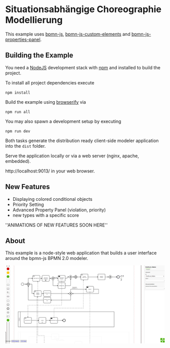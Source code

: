 # Situationsabhängige Choreographie Modellierung
This example uses [bpmn-js](https://github.com/bpmn-io/bpmn-js), [bpmn-js-custom-elements](https://github.com/bpmn-io/bpmn-js-custom-elements) and [bpmn-js-properties-panel](https://github.com/bpmn-io/bpmn-js-properties-panel). 

## Building the Example

You need a [NodeJS](http://nodejs.org) development stack with [npm](https://npmjs.org) and installed to build the project.

To install all project dependencies execute

```
npm install
```

Build the example using [browserify](http://browserify.org) via

```
npm run all
```

You may also spawn a development setup by executing

```
npm run dev
```

Both tasks generate the distribution ready client-side modeler application into the `dist` folder.

Serve the application locally or via a web server (nginx, apache, embedded).

http://localhost:9013/ in your web browser.

## New Features

* Displaying colored conditional objects
* Priority Setting
* Advanced Property Panel (violation, priority)
* new types with a specific score

''ANIMATIONS OF NEW FEATURES SOON HERE''

## About

This example is a node-style web application that builds a user interface around the bpmn-js BPMN 2.0 modeler.

![new screenshot](https://github.com/LaviniaStiliadou/sitCoM/blob/lbranch/docs/screenshot.png)

